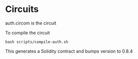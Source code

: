 # Circuits

auth.circom is the circuit

To compile the circuit
```shell
bash scripts/compile-auth.sh
```
This generates a Solidity contract and bumps version to 0.8.4 